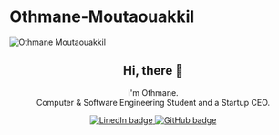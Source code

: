 # Othmane-Moutaouakkil

![Othmane Moutaouakkil](https://media.licdn.com/dms/image/D4D03AQE5wG8euFNY5w/profile-displayphoto-shrink_200_200/0/1681135998376?e=1724889600&v=beta&t=ZdK8Mp5MXpixa9wXWFbXS3N0RLHyTkSKKjL3dBRJ_MI)

<h2 align="center">Hi, there 👋</h2>

<p align="center">
  I'm Othmane.<br/> Computer & Software Engineering Student and a Startup CEO.
</p>

<p align="center">
  <a href="https://www.linkedin.com/in/othmoutaouakkil/">
    <img src="#" alt="LinedIn badge" />
  </a>
  <a href="https://github.com/moutaouakkil">
    <img src="#" alt="GitHub badge" />
  </a>
</p>
